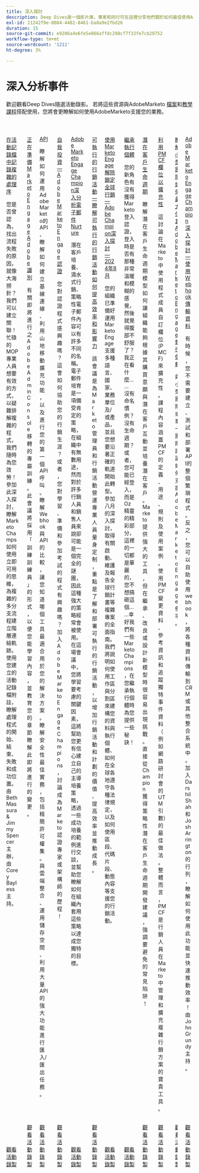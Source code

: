 ```yaml
---
title: 深入探討
description: Deep Dives是一個影片庫，專家和同行可在這裡分享他們關於如何最佳使用AdobeMarketo的想法和想法。
exl-id: 21242f9e-8084-4482-8461-ba8a9e2fbd26
duration: 15
source-git-commit: e9206a4e6fe5e866affdc298cf7f32fe7cb29752
workflow-type: tm+mt
source-wordcount: '1211'
ht-degree: 3%

---
```


# 深入分析事件

歡迎觀看Deep Dives隨選活動錄影。 若將這些資源與AdobeMarketo [檔案](https://experienceleague.adobe.com/docs/marketo-engage.html)和[教學課程](https://experienceleague.adobe.com/docs/marketo-learn/tutorials/overview.html)搭配使用，您將會更瞭解如何使用AdobeMarketo支援您的業務。

<!-- CARDS

* https://experienceleague.adobe.com/en/docs/events/deep-dives-recordings/deep-dives-marketo/activity-log
* https://experienceleague.adobe.com/en/docs/events/deep-dives-recordings/deep-dives-marketo/admin-console
* https://experienceleague.adobe.com/en/docs/events/deep-dives-recordings/deep-dives-marketo/api
* https://experienceleague.adobe.com/en/docs/events/deep-dives-recordings/deep-dives-marketo/certification
* https://experienceleague.adobe.com/en/docs/events/deep-dives-recordings/deep-dives-marketo/email-nurture
* https://experienceleague.adobe.com/en/docs/events/deep-dives-recordings/deep-dives-marketo/executable-campaigns
* https://experienceleague.adobe.com/en/docs/events/deep-dives-recordings/deep-dives-marketo/global-marketing
* https://experienceleague.adobe.com/en/docs/events/deep-dives-recordings/deep-dives-marketo/inheriting-an-instance
* https://experienceleague.adobe.com/en/docs/events/deep-dives-recordings/deep-dives-marketo/lead-lifecycles
* https://experienceleague.adobe.com/en/docs/events/deep-dives-recordings/deep-dives-marketo/pmcf-fields
* https://experienceleague.adobe.com/en/docs/events/deep-dives-recordings/deep-dives-marketo/small-team-instance
* https://experienceleague.adobe.com/en/docs/events/deep-dives-recordings/deep-dives-marketo/webhooks

-->
<!-- START CARDS HTML - DO NOT MODIFY BY HAND -->
<div class="columns">
    <div class="column is-half-tablet is-half-desktop is-one-third-widescreen" aria-label="Notating Complex Processes in the Activity Log">
        <div class="card" style="height: 100%; display: flex; flex-direction: column; height: 100%;">
            <div class="card-image">
                <figure class="image x-is-16by9">
                    <a href="https://experienceleague.adobe.com/en/docs/events/deep-dives-recordings/deep-dives-marketo/activity-log" title="在活動記錄檔中記錄複雜程式">
                        <img class="is-bordered-r-small" src="https://video.tv.adobe.com/v/3427149/?format=jpeg&nocache=1731454105672" alt="在活動記錄檔中記錄複雜程式"
                             style="width: 100%; aspect-ratio: 16 / 9; object-fit: cover; overflow: hidden; display: block; margin: auto;">
                    </a>
                </figure>
            </div>
            <div class="card-content is-padded-small" style="display: flex; flex-direction: column; flex-grow: 1; justify-content: space-between;">
                <div class="top-card-content">
                    <p class="headline is-size-6 has-text-weight-bold">
                        <a href="https://experienceleague.adobe.com/en/docs/events/deep-dives-recordings/deep-dives-marketo/activity-log" title="在活動記錄檔中記錄複雜程式">在活動記錄檔中記錄複雜的處理序</a>
                    </p>
                    <p class="is-size-6">您是否曾認為，找出流程失敗的原因，就像大海撈針？ 我們可以建立關聯！ 忙碌的MOP專業人員想要有效的方式，以疑難排解複雜的程式，我們隨時為您效勞！ 參加此深入探討，瞭解Marketo Champs如何使用立即可用的思維，為複雜的多分支流程建立階層連結軌跡。 使用您建立的活動記錄檔附註，瞭解處理程式的開始、結束、失敗和成功位置。 由Beth Massura &amp; Jimmy Spencer主辦，由Corey Bayless主持。</p>
                </div>
                <a href="https://experienceleague.adobe.com/en/docs/events/deep-dives-recordings/deep-dives-marketo/activity-log" class="spectrum-Button spectrum-Button--outline spectrum-Button--primary spectrum-Button--sizeM" style="align-self: flex-start; margin-top: 1rem;">
                    <span class="spectrum-Button-label has-no-wrap has-text-weight-bold">觀看活動錄製</span>
                </a>
            </div>
        </div>
    </div>
    <div class="column is-half-tablet is-half-desktop is-one-third-widescreen" aria-label="Preparing for Marketo Engage on Adobe Identity">
        <div class="card" style="height: 100%; display: flex; flex-direction: column; height: 100%;">
            <div class="card-image">
                <figure class="image x-is-16by9">
                    <a href="https://experienceleague.adobe.com/en/docs/events/deep-dives-recordings/deep-dives-marketo/admin-console" title="準備Marketo EngageAdobe身分">
                        <img class="is-bordered-r-small" src="https://video.tv.adobe.com/v/3430920/?format=jpeg&nocache=1731454105304" alt="準備Marketo EngageAdobe身分"
                             style="width: 100%; aspect-ratio: 16 / 9; object-fit: cover; overflow: hidden; display: block; margin: auto;">
                    </a>
                </figure>
            </div>
            <div class="card-content is-padded-small" style="display: flex; flex-direction: column; flex-grow: 1; justify-content: space-between;">
                <div class="top-card-content">
                    <p class="headline is-size-6 has-text-weight-bold">
                        <a href="https://experienceleague.adobe.com/en/docs/events/deep-dives-recordings/deep-dives-marketo/admin-console" title="準備Marketo EngageAdobe身分">正在準備Marketo EngageAdobe識別</a>
                    </p>
                    <p class="is-size-6">有關即將進行之Adobe Admin Console移轉的專屬訓練。 此會議將採用「訓練訓練員」的形式，以便您能學習內容，並教育您的章節瞭解此即將進行的變更。</p>
                </div>
                <a href="https://experienceleague.adobe.com/en/docs/events/deep-dives-recordings/deep-dives-marketo/admin-console" class="spectrum-Button spectrum-Button--outline spectrum-Button--primary spectrum-Button--sizeM" style="align-self: flex-start; margin-top: 1rem;">
                    <span class="spectrum-Button-label has-no-wrap has-text-weight-bold">觀看活動錄製</span>
                </a>
            </div>
        </div>
    </div>
    <div class="column is-half-tablet is-half-desktop is-one-third-widescreen" aria-label="APIs">
        <div class="card" style="height: 100%; display: flex; flex-direction: column; height: 100%;">
            <div class="card-image">
                <figure class="image x-is-16by9">
                    <a href="https://experienceleague.adobe.com/en/docs/events/deep-dives-recordings/deep-dives-marketo/api" title="API">
                        <img class="is-bordered-r-small" src="https://video.tv.adobe.com/v/3422479/?format=jpeg&nocache=1731454105282" alt="API"
                             style="width: 100%; aspect-ratio: 16 / 9; object-fit: cover; overflow: hidden; display: block; margin: auto;">
                    </a>
                </figure>
            </div>
            <div class="card-content is-padded-small" style="display: flex; flex-direction: column; flex-grow: 1; justify-content: space-between;">
                <div class="top-card-content">
                    <p class="headline is-size-6 has-text-weight-bold">
                        <a href="https://experienceleague.adobe.com/en/docs/events/deep-dives-recordings/deep-dives-marketo/api" title="API">API</a>
                    </p>
                    <p class="is-size-6">瞭解如何運用AdobeMarketo的API、瞭解如何建立基線連線、利用山地移動擴充功能，以及進行您的第一個API呼叫。 瞭解Webhook與API的比較，讓您知道哪個工具最適合用於您的解決方案。 瞭解安全性最佳實務，包括精簡許可權集。 與雲端整合、運用儲存空間、利用大量API的強大功能進行匯入/匯出任務。</p>
                </div>
                <a href="https://experienceleague.adobe.com/en/docs/events/deep-dives-recordings/deep-dives-marketo/api" class="spectrum-Button spectrum-Button--outline spectrum-Button--primary spectrum-Button--sizeM" style="align-self: flex-start; margin-top: 1rem;">
                    <span class="spectrum-Button-label has-no-wrap has-text-weight-bold">觀看活動錄製</span>
                </a>
            </div>
        </div>
    </div>
    <div class="column is-half-tablet is-half-desktop is-one-third-widescreen" aria-label="Investing in Yourself - Adobe Marketo Engage Certification">
        <div class="card" style="height: 100%; display: flex; flex-direction: column; height: 100%;">
            <div class="card-image">
                <figure class="image x-is-16by9">
                    <a href="https://experienceleague.adobe.com/en/docs/events/deep-dives-recordings/deep-dives-marketo/certification" title="打造個人風格 — Adobe Marketo Engage認證">
                        <img class="is-bordered-r-small" src="https://video.tv.adobe.com/v/3416760/?quality=12&format=jpeg&nocache=1731454105307" alt="打造個人風格 — Adobe Marketo Engage認證"
                             style="width: 100%; aspect-ratio: 16 / 9; object-fit: cover; overflow: hidden; display: block; margin: auto;">
                    </a>
                </figure>
            </div>
            <div class="card-content is-padded-small" style="display: flex; flex-direction: column; flex-grow: 1; justify-content: space-between;">
                <div class="top-card-content">
                    <p class="headline is-size-6 has-text-weight-bold">
                        <a href="https://experienceleague.adobe.com/en/docs/events/deep-dives-recordings/deep-dives-marketo/certification" title="打造個人風格 — Adobe Marketo Engage認證">自我投資 — Adobe Marketo Engage認證</a>
                    </p>
                    <p class="is-size-6">您對認證程式感興趣嗎？這會如何協助您的行銷生涯？ 或者，您對學習、準備和參加考試的程式有興趣嗎？ 加入Adobe Marketo Engage Champions，討論成為Marketo認證專家或架構師的歷程！</p>
                </div>
                <a href="https://experienceleague.adobe.com/en/docs/events/deep-dives-recordings/deep-dives-marketo/certification" class="spectrum-Button spectrum-Button--outline spectrum-Button--primary spectrum-Button--sizeM" style="align-self: flex-start; margin-top: 1rem;">
                    <span class="spectrum-Button-label has-no-wrap has-text-weight-bold">觀看活動錄製</span>
                </a>
            </div>
        </div>
    </div>
    <div class="column is-half-tablet is-half-desktop is-one-third-widescreen" aria-label="Adobe Marketo Engage Champion Deep Dive Email Nurture">
        <div class="card" style="height: 100%; display: flex; flex-direction: column; height: 100%;">
            <div class="card-image">
                <figure class="image x-is-16by9">
                    <a href="https://experienceleague.adobe.com/en/docs/events/deep-dives-recordings/deep-dives-marketo/email-nurture" title="Adobe Marketo Engage Champion深入探討Email Nurture">
                        <img class="is-bordered-r-small" src="https://video.tv.adobe.com/v/3418903/?format=jpeg&nocache=1731454105297" alt="Adobe Marketo Engage Champion深入探討Email Nurture"
                             style="width: 100%; aspect-ratio: 16 / 9; object-fit: cover; overflow: hidden; display: block; margin: auto;">
                    </a>
                </figure>
            </div>
            <div class="card-content is-padded-small" style="display: flex; flex-direction: column; flex-grow: 1; justify-content: space-between;">
                <div class="top-card-content">
                    <p class="headline is-size-6 has-text-weight-bold">
                        <a href="https://experienceleague.adobe.com/en/docs/events/deep-dives-recordings/deep-dives-marketo/email-nurture" title="Adobe Marketo Engage Champion深入探討Email Nurture">Adobe Marketo Engage Champion深入分析電子郵件Nurture</a>
                    </p>
                    <p class="is-size-6">潛在客戶培養、滴水式行銷、策略性電子郵件內容可以有許多不同的名稱。 電子郵件培育是一項備受肯定的策略，在組織中有無數用途，然而對於許多行銷人員和銷售人員來說卻可能是一個完全的謎團，因此這種強大的策略經常會被使用。 在這場會議中，您將學習要考慮的關鍵因素，這將幫助您更有信心建立自己的主導培養策略，透過一些成功培養的範例進行交談，並幫助您瞭解如何在組織內套用這些策略以達成您獨特的目標。</p>
                </div>
                <a href="https://experienceleague.adobe.com/en/docs/events/deep-dives-recordings/deep-dives-marketo/email-nurture" class="spectrum-Button spectrum-Button--outline spectrum-Button--primary spectrum-Button--sizeM" style="align-self: flex-start; margin-top: 1rem;">
                    <span class="spectrum-Button-label has-no-wrap has-text-weight-bold">觀看活動錄製</span>
                </a>
            </div>
        </div>
    </div>
    <div class="column is-half-tablet is-half-desktop is-one-third-widescreen" aria-label="Executable Campaigns - Learn how executables can drive efficiency & impact">
        <div class="card" style="height: 100%; display: flex; flex-direction: column; height: 100%;">
            <div class="card-image">
                <figure class="image x-is-16by9">
                    <a href="https://experienceleague.adobe.com/zh-hant/docs/events/deep-dives-recordings/deep-dives-marketo/executable-campaigns" title="可執行檔行銷活動 — 瞭解可執行檔如何提升效率和影響力">
                        <img class="is-bordered-r-small" src="https://video.tv.adobe.com/v/3427704/?format=jpeg&nocache=1731454105305" alt="可執行檔行銷活動 — 瞭解可執行檔如何提升效率和影響力"
                             style="width: 100%; aspect-ratio: 16 / 9; object-fit: cover; overflow: hidden; display: block; margin: auto;">
                    </a>
                </figure>
            </div>
            <div class="card-content is-padded-small" style="display: flex; flex-direction: column; flex-grow: 1; justify-content: space-between;">
                <div class="top-card-content">
                    <p class="headline is-size-6 has-text-weight-bold">
                        <a href="https://experienceleague.adobe.com/zh-hant/docs/events/deep-dives-recordings/deep-dives-marketo/executable-campaigns" title="可執行檔行銷活動 — 瞭解可執行檔如何提升效率和影響力">可執行的行銷活動 — 瞭解可執行的行銷活動如何提高效率和影響力</a>
                    </p>
                    <p class="is-size-6">該會議是為 Marketo 管理員和行銷活動營運專業人員量身定制，重點是了解和部署可執行的行銷活動，以增加行銷活動和計劃的價值、提高效率並推動成長。</p>
                </div>
                <a href="https://experienceleague.adobe.com/zh-hant/docs/events/deep-dives-recordings/deep-dives-marketo/executable-campaigns" class="spectrum-Button spectrum-Button--outline spectrum-Button--primary spectrum-Button--sizeM" style="align-self: flex-start; margin-top: 1rem;">
                    <span class="spectrum-Button-label has-no-wrap has-text-weight-bold">觀看活動錄製</span>
                </a>
            </div>
        </div>
    </div>
    <div class="column is-half-tablet is-half-desktop is-one-third-widescreen" aria-label="Unlocking Global Marketing with Marketo Engage - Adobe Champion Deep Dive - August 2024">
        <div class="card" style="height: 100%; display: flex; flex-direction: column; height: 100%;">
            <div class="card-image">
                <figure class="image x-is-16by9">
                    <a href="https://experienceleague.adobe.com/en/docs/events/deep-dives-recordings/deep-dives-marketo/global-marketing" title="透過Marketo Engage開啟全球行銷 — Adobe Champion深入探討 — 2024年8月">
                        <img class="is-bordered-r-small" src="https://video.tv.adobe.com/v/3433245/?format=jpeg&nocache=1731454105296" alt="透過Marketo Engage開啟全球行銷 — Adobe Champion深入探討 — 2024年8月"
                             style="width: 100%; aspect-ratio: 16 / 9; object-fit: cover; overflow: hidden; display: block; margin: auto;">
                    </a>
                </figure>
            </div>
            <div class="card-content is-padded-small" style="display: flex; flex-direction: column; flex-grow: 1; justify-content: space-between;">
                <div class="top-card-content">
                    <p class="headline is-size-6 has-text-weight-bold">
                        <a href="https://experienceleague.adobe.com/en/docs/events/deep-dives-recordings/deep-dives-marketo/global-marketing" title="透過Marketo Engage開啟全球行銷 — Adobe Champion深入探討 — 2024年8月">使用Marketo Engage解除鎖定全球行銷 — Adobe Champion深入探討 — 2024年8月</a>
                    </p>
                    <p class="is-size-6">您的組織已準備好運用Marketo Engage支援多種語言、國家、業務單位及/或產品，並且您想要沿著正確的軌道開始此轉型。 參加八月的深入探討，取得有關啟動、維護及報告全球行銷計畫等複雜專案的全面指南。 我們將說明如何使用工作區與分割區來建構您的資料與執行個體、如何在全球各地遵守各種法律規定，以及如何使用區段、代碼片段、動態內容等支援您的行銷活動。</p>
                </div>
                <a href="https://experienceleague.adobe.com/en/docs/events/deep-dives-recordings/deep-dives-marketo/global-marketing" class="spectrum-Button spectrum-Button--outline spectrum-Button--primary spectrum-Button--sizeM" style="align-self: flex-start; margin-top: 1rem;">
                    <span class="spectrum-Button-label has-no-wrap has-text-weight-bold">觀看活動錄製</span>
                </a>
            </div>
        </div>
    </div>
    <div class="column is-half-tablet is-half-desktop is-one-third-widescreen" aria-label="Inheriting an Instance">
        <div class="card" style="height: 100%; display: flex; flex-direction: column; height: 100%;">
            <div class="card-image">
                <figure class="image x-is-16by9">
                    <a href="https://experienceleague.adobe.com/en/docs/events/deep-dives-recordings/deep-dives-marketo/inheriting-an-instance" title="繼承執行個體">
                        <img class="is-bordered-r-small" src="https://video.tv.adobe.com/v/3420422/?format=jpeg&nocache=1731454105304" alt="繼承執行個體"
                             style="width: 100%; aspect-ratio: 16 / 9; object-fit: cover; overflow: hidden; display: block; margin: auto;">
                    </a>
                </figure>
            </div>
            <div class="card-content is-padded-small" style="display: flex; flex-direction: column; flex-grow: 1; justify-content: space-between;">
                <div class="top-card-content">
                    <p class="headline is-size-6 has-text-weight-bold">
                        <a href="https://experienceleague.adobe.com/en/docs/events/deep-dives-recordings/deep-dives-marketo/inheriting-an-instance" title="繼承執行個體">繼承執行個體</a>
                    </p>
                    <p class="is-size-6">您的新角色有沒有獲得Marketo登入認證，登入時是否有那種非常溫暖和模糊的感覺，然後就覺得腹部不舒服了？ 我正在看什麼…… 沒有命名慣例？ 沒有生命週期？ 或者，您可能已經登入，而是Oz精靈的精彩部分，這裡的一切都是華麗的，您不想搞砸這個……幸好我們有一些Marketo Champions，在您繼承執行個體時為您提供一些秘訣！</p>
                </div>
                <a href="https://experienceleague.adobe.com/en/docs/events/deep-dives-recordings/deep-dives-marketo/inheriting-an-instance" class="spectrum-Button spectrum-Button--outline spectrum-Button--primary spectrum-Button--sizeM" style="align-self: flex-start; margin-top: 1rem;">
                    <span class="spectrum-Button-label has-no-wrap has-text-weight-bold">觀看活動錄製</span>
                </a>
            </div>
        </div>
    </div>
    <div class="column is-half-tablet is-half-desktop is-one-third-widescreen" aria-label="Lead Lifecycles">
        <div class="card" style="height: 100%; display: flex; flex-direction: column; height: 100%;">
            <div class="card-image">
                <figure class="image x-is-16by9">
                    <a href="https://experienceleague.adobe.com/en/docs/events/deep-dives-recordings/deep-dives-marketo/lead-lifecycles" title="潛在客戶生命週期">
                        <img class="is-bordered-r-small" src="https://video.tv.adobe.com/v/3421711/?format=jpeg&nocache=1731454105292" alt="潛在客戶生命週期"
                             style="width: 100%; aspect-ratio: 16 / 9; object-fit: cover; overflow: hidden; display: block; margin: auto;">
                    </a>
                </figure>
            </div>
            <div class="card-content is-padded-small" style="display: flex; flex-direction: column; flex-grow: 1; justify-content: space-between;">
                <div class="top-card-content">
                    <p class="headline is-size-6 has-text-weight-bold">
                        <a href="https://experienceleague.adobe.com/en/docs/events/deep-dives-recordings/deep-dives-marketo/lead-lifecycles" title="潛在客戶生命週期">潛在客戶生命週期</a>
                    </p>
                    <p class="is-size-6">瞭解潛在客戶生命週期模型如何讓組織能夠根據其購買意願與潛在客戶互動並培養潛在客戶。 Marketo提供強大的工具，但在繼承、改良或設計新模型時很容易出現挑戰。 直接從Champion獲得策略性潛在客戶生命週期開發建議，強調要避免的常見陷阱！</p>
                </div>
                <a href="https://experienceleague.adobe.com/en/docs/events/deep-dives-recordings/deep-dives-marketo/lead-lifecycles" class="spectrum-Button spectrum-Button--outline spectrum-Button--primary spectrum-Button--sizeM" style="align-self: flex-start; margin-top: 1rem;">
                    <span class="spectrum-Button-label has-no-wrap has-text-weight-bold">觀看活動錄製</span>
                </a>
            </div>
        </div>
    </div>
    <div class="column is-half-tablet is-half-desktop is-one-third-widescreen" aria-label="Leveraging PMCF Fields for Scalability">
        <div class="card" style="height: 100%; display: flex; flex-direction: column; height: 100%;">
            <div class="card-image">
                <figure class="image x-is-16by9">
                    <a href="https://experienceleague.adobe.com/en/docs/events/deep-dives-recordings/deep-dives-marketo/pmcf-fields" title="運用PMCF欄位進行擴充">
                        <img class="is-bordered-r-small" src="https://video.tv.adobe.com/v/3430531/?format=jpeg&nocache=1731454105305" alt="運用PMCF欄位進行擴充"
                             style="width: 100%; aspect-ratio: 16 / 9; object-fit: cover; overflow: hidden; display: block; margin: auto;">
                    </a>
                </figure>
            </div>
            <div class="card-content is-padded-small" style="display: flex; flex-direction: column; flex-grow: 1; justify-content: space-between;">
                <div class="top-card-content">
                    <p class="headline is-size-6 has-text-weight-bold">
                        <a href="https://experienceleague.adobe.com/en/docs/events/deep-dives-recordings/deep-dives-marketo/pmcf-fields" title="運用PMCF欄位進行擴充">利用PMCF欄位以擴充性</a>
                    </p>
                    <p class="is-size-6">這討論在Marketo中使用程式成員自訂欄位(PMCF)來擴充性。 課程內容涵蓋PMCF的定義、用途、規則及使用案例。 使用PMCF變更資料、參考資訊和追蹤獨特事件資料（例如網路研討會的UTM引數）的最佳做法。 整體而言，PMCF是行銷人員在Marketo中管理和擴充複雜行銷方案的寶貴工具。</p>
                </div>
                <a href="https://experienceleague.adobe.com/en/docs/events/deep-dives-recordings/deep-dives-marketo/pmcf-fields" class="spectrum-Button spectrum-Button--outline spectrum-Button--primary spectrum-Button--sizeM" style="align-self: flex-start; margin-top: 1rem;">
                    <span class="spectrum-Button-label has-no-wrap has-text-weight-bold">觀看活動錄製</span>
                </a>
            </div>
        </div>
    </div>
    <div class="column is-half-tablet is-half-desktop is-one-third-widescreen" aria-label="Learn how a small team maximizes their Adobe Marketo Engage instance">
        <div class="card" style="height: 100%; display: flex; flex-direction: column; height: 100%;">
            <div class="card-image">
                <figure class="image x-is-16by9">
                    <a href="https://experienceleague.adobe.com/en/docs/events/deep-dives-recordings/deep-dives-marketo/small-team-instance" title="瞭解小型團隊如何最大化其Adobe Marketo Engage執行個體">
                        <img class="is-bordered-r-small" src="https://video.tv.adobe.com/v/3417670/?quality=12&format=jpeg&nocache=1731454105292" alt="瞭解小型團隊如何最大化其Adobe Marketo Engage執行個體"
                             style="width: 100%; aspect-ratio: 16 / 9; object-fit: cover; overflow: hidden; display: block; margin: auto;">
                    </a>
                </figure>
            </div>
            <div class="card-content is-padded-small" style="display: flex; flex-direction: column; flex-grow: 1; justify-content: space-between;">
                <div class="top-card-content">
                    <p class="headline is-size-6 has-text-weight-bold">
                        <a href="https://experienceleague.adobe.com/en/docs/events/deep-dives-recordings/deep-dives-marketo/small-team-instance" title="瞭解小型團隊如何最大化其Adobe Marketo Engage執行個體">瞭解小型團隊如何最大化其Adobe Marketo Engage執行個體</a>
                    </p>
                    <p class="is-size-6">與小型團隊或單一團隊討論如何支援Adobe Marketo Engage例項。</p>
                </div>
                <a href="https://experienceleague.adobe.com/en/docs/events/deep-dives-recordings/deep-dives-marketo/small-team-instance" class="spectrum-Button spectrum-Button--outline spectrum-Button--primary spectrum-Button--sizeM" style="align-self: flex-start; margin-top: 1rem;">
                    <span class="spectrum-Button-label has-no-wrap has-text-weight-bold">觀看活動錄製</span>
                </a>
            </div>
        </div>
    </div>
    <div class="column is-half-tablet is-half-desktop is-one-third-widescreen" aria-label="Adobe Marketo Engage Champion Deep Dive - Using Webhooks to Transfer Data">
        <div class="card" style="height: 100%; display: flex; flex-direction: column; height: 100%;">
            <div class="card-image">
                <figure class="image x-is-16by9">
                    <a href="https://experienceleague.adobe.com/en/docs/events/deep-dives-recordings/deep-dives-marketo/webhooks" title="Adobe Marketo Engage Champion深入探討 — 使用Webhook傳輸資料">
                        <img class="is-bordered-r-small" src="https://video.tv.adobe.com/v/3428687/?format=jpeg&nocache=1731454105306" alt="Adobe Marketo Engage Champion深入探討 — 使用Webhook傳輸資料"
                             style="width: 100%; aspect-ratio: 16 / 9; object-fit: cover; overflow: hidden; display: block; margin: auto;">
                    </a>
                </figure>
            </div>
            <div class="card-content is-padded-small" style="display: flex; flex-direction: column; flex-grow: 1; justify-content: space-between;">
                <div class="top-card-content">
                    <p class="headline is-size-6 has-text-weight-bold">
                        <a href="https://experienceleague.adobe.com/en/docs/events/deep-dives-recordings/deep-dives-marketo/webhooks" title="Adobe Marketo Engage Champion深入探討 — 使用Webhook傳輸資料">Adobe Marketo Engage Champion深入探討 — 使用Webhook傳輸資料</a>
                    </p>
                    <p class="is-size-6">有時候，您不需要建立、測試和部署API的整個繁瑣程式。 反之，您可以自助使用webhook，將各種資料傳輸到CRM或其他整合系統中。 加入Darshil Shah和Josh Arrington的行列，瞭解如何使用此功能並快速推動效率！ 由John Grundy主持。</p>
                </div>
                <a href="https://experienceleague.adobe.com/en/docs/events/deep-dives-recordings/deep-dives-marketo/webhooks" class="spectrum-Button spectrum-Button--outline spectrum-Button--primary spectrum-Button--sizeM" style="align-self: flex-start; margin-top: 1rem;">
                    <span class="spectrum-Button-label has-no-wrap has-text-weight-bold">觀看活動錄製</span>
                </a>
            </div>
        </div>
    </div>
</div>
<!-- END CARDS HTML - DO NOT MODIFY BY HAND -->
